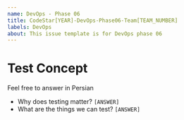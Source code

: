```yaml
---
name: DevOps - Phase 06
title: CodeStar[YEAR]-DevOps-Phase06-Team[TEAM_NUMBER]
labels: DevOps
about: This issue template is for DevOps phase 06
---
```


# Test Concept

Feel free to answer in Persian
- Why does testing matter?
  `[ANSWER]`
- What are the things we can test?
  `[ANSWER]`
